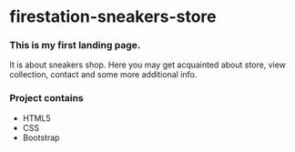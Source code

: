 # firestation-sneakers-store

### This is my first landing page.
  It is about sneakers shop. Here you may get acquainted about store, view collection, contact and some more additional info.
  
### Project contains 
- HTML5
- CSS
- Bootstrap
